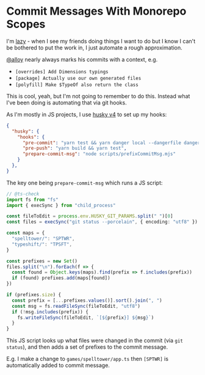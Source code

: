 # Commit Messages With Monorepo Scopes

I'm [lazy](https://artsy.github.io/blog/2016/03/02/Lazily-Automation/) - when I see my friends doing things I want to do but I know I can't be bothered to put the work in, I just automate a rough approximation. 

[@alloy](https://github.com/alloy/flow2dts/commits?author=alloy) nearly always marks his commits with a context, e.g.

- `[overrides] Add Dimensions typings`
- `[package] Actually use our own generated files`
- `[polyfill] Make $TypeOf also return the class`

This is cool, yeah, but I'm not going to remember to do this. Instead what I've been doing is automating that via git hooks.

As I'm mostly in JS projects, I use [husky v4](https://www.npmjs.com/package/husky/v/4.3.8) to set up my hooks:

```json
{
  "husky": {
    "hooks": {
      "pre-commit": "yarn test && yarn danger local --dangerfile dangerfile.local.ts --staging",
      "pre-push": "yarn build && yarn test",
      "prepare-commit-msg": "node scripts/prefixCommitMsg.mjs"
    }
  },
}
```

The key one being `prepare-commit-msg` which runs a JS script:

```ts
// @ts-check
import fs from "fs"
import { execSync } from "child_process"

const fileToEdit = process.env.HUSKY_GIT_PARAMS.split(" ")[0]
const files = execSync("git status --porcelain", { encoding: "utf8" })

const maps = {
  "spelltower/": "SPTWR",
  "typeshift/": "TPSFT",
}

const prefixes = new Set()
files.split("\n").forEach(f => {
  const found = Object.keys(maps).find(prefix => f.includes(prefix))
  if (found) prefixes.add(maps[found])
})

if (prefixes.size) {
  const prefix = [...prefixes.values()].sort().join(", ")
  const msg = fs.readFileSync(fileToEdit, "utf8")
  if (!msg.includes(prefix)) {
    fs.writeFileSync(fileToEdit, `[${prefix}] ${msg}`)
  }
}
```

This JS script looks up what files were changed in the commit (via `git status`), and then adds a set of prefixes to the commit message.

E.g. I make a change to `games/spelltower/app.ts` then `[SPTWR]` is automatically added to commit message. 

